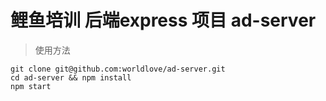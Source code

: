 # 鲤鱼培训 后端express 项目 ad-server

>使用方法


```
git clone git@github.com:worldlove/ad-server.git
cd ad-server && npm install
npm start
```